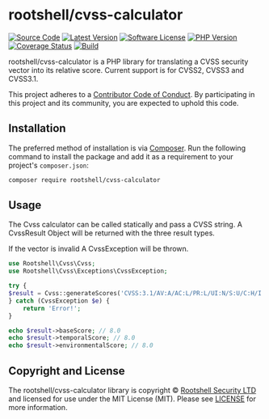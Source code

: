 # rootshell/cvss-calculator

[![Source Code][badge-source]][source]
[![Latest Version][badge-release]][release]
[![Software License][badge-license]][license]
[![PHP Version][badge-php]][php]
[![Coverage Status][badge-coverage]][coverage]
[![Build][badge-build]][build]

rootshell/cvss-calculator is a PHP library for translating a CVSS security vector into its relative score. Current support is for CVSS2, CVSS3 and CVSS3.1.

This project adheres to a [Contributor Code of Conduct][conduct]. By
participating in this project and its community, you are expected to uphold this
code.

## Installation

The preferred method of installation is via [Composer][]. Run the following
command to install the package and add it as a requirement to your project's
`composer.json`:

```bash
composer require rootshell/cvss-calculator
```

## Usage

The Cvss calculator can be called statically and pass a CVSS string. A CvssResult Object will be returned with the three result types. 

If the vector is invalid A CvssException will be thrown. 

```php
use Rootshell\Cvss\Cvss;
use Rootshell\Cvss\Exceptions\CvssException;

try {
$result = Cvss::generateScores('CVSS:3.1/AV:A/AC:L/PR:L/UI:N/S:U/C:H/I:H/A:H');
} catch (CvssException $e) {
    return 'Error!';
}

echo $result->baseScore; // 8.0
echo $result->temporalScore; // 8.0
echo $result->environmentalScore; // 8.0
```




## Copyright and License

The rootshell/cvss-calculator library is copyright © [Rootshell Security LTD](https://www.rootshellsecurity.net/) and
licensed for use under the MIT License (MIT). Please see [LICENSE][] for more
information.

[badge-source]: https://img.shields.io/badge/source-rootshell/cvss--calculator-blue.svg?style=flat-square
[badge-release]: https://img.shields.io/packagist/v/rootshell/cvss-calculator.svg?style=flat-square&label=release
[badge-license]: https://img.shields.io/packagist/l/rootshell/cvss-calculator.svg?style=flat-square
[badge-php]: https://img.shields.io/packagist/php-v/rootshell/cvss-calculator.svg?style=flat-square
[badge-coverage]: https://img.shields.io/coveralls/github/Rootshell-Security/cvss-calculator/master.svg?style=flat-square
[badge-build]: https://img.shields.io/github/workflow/status/Rootshell-Security/cvss-calculator/Build/master?style=flat-square

[source]: https://github.com/Rootshell-Security/cvss-calculator
[release]: https://packagist.org/packages/rootshell/cvss-calculator
[php]: https://php.net
[composer]: http://getcomposer.org/
[conduct]: https://github.com/Rootshell-Security/cvss-calculator/blob/master/.github/CODE_OF_CONDUCT.md
[license]: https://github.com/Rootshell-Security/cvss-calculator/blob/master/LICENSE
[coverage]: https://coveralls.io/github/Rootshell-Security/cvss-calculator?branch=master
[build]: https://github.com/Rootshell-Security/cvss-calculator/actions?query=workflow%3ABuild